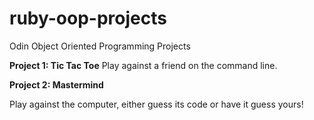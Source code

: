 # ruby-oop-projects
Odin Object Oriented Programming Projects

<strong>Project 1: Tic Tac Toe</strong>
Play against a friend on the command line.

<strong>Project 2: Mastermind</strong>

Play against the computer, either guess its code or have it guess yours!

